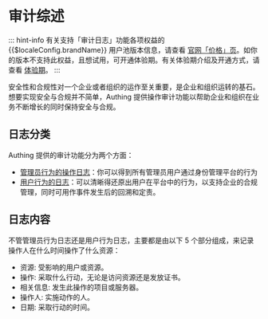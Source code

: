 # 审计综述

<LastUpdated/>

::: hint-info
有关支持「审计日志」功能各项权益的 {{$localeConfig.brandName}} 用户池版本信息，请查看 [官网「价格」页](https://authing.cn/pricing)。如你的版本不支持此权益，且想试用，可开通体验期。有关体验期介绍及开通方式，请查看 [体验期](/guides/basics/trial/README.md)。
::: 

安全性和合规性对一个企业或者组织的运作至关重要，是企业和组织运转的基石。想要实现安全与合规并不简单，Authing 提供操作审计功能以帮助企业和组织在业务不断增长的同时保持安全与合规。

## 日志分类

Authing 提供的审计功能分为两个方面：

- [管理员行为的操作日志](./administrator-action.md)：你可以得到所有管理员用户通过身份管理平台的行为
- [用户行为的日志](./user-action.md)：可以清晰得还原出用户在平台中的行为，以支持企业的合规管理，同时可用作事件发生后的回溯和定责。

## 日志内容

不管管理员行为日志还是用户行为日志，主要都是由以下 5 个部分组成，来记录操作人在什么时间操作了什么资源：

- 资源: 受影响的用户或资源。
- 操作: 采取什么行动，无论是访问资源还是发放证书。
- 相关信息: 发生此操作的项目或服务器。
- 操作人: 实施动作的人。
- 日期: 采取行动的时间。
